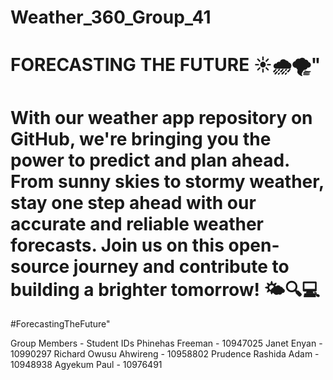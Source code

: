 

# Weather_360_Group_41 

# FORECASTING THE FUTURE ☀️🌧️🌪️"

# With our weather app repository on GitHub, we're bringing you the power to predict and plan ahead. From sunny skies to stormy weather, stay one step ahead with our accurate and reliable weather forecasts. Join us on this open-source journey and contribute to building a brighter tomorrow! 🌤️🔍💻 
 #ForecastingTheFuture"

Group Members          - Student IDs
Phinehas Freeman       - 10947025
Janet Enyan            - 10990297
Richard Owusu Ahwireng - 10958802
Prudence Rashida Adam  - 10948938
Agyekum Paul           - 10976491
